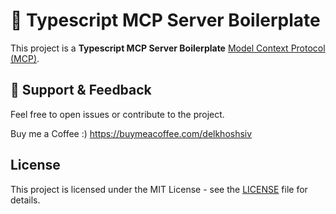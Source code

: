 # 🧠 Typescript MCP Server Boilerplate

This project is a **Typescript MCP Server Boilerplate** [Model Context Protocol (MCP)](https://modelcontextprotocol.org/).

## 💬 Support & Feedback

Feel free to open issues or contribute to the project.

Buy me a Coffee :) https://buymeacoffee.com/delkhoshsiv

## License

This project is licensed under the MIT License - see the [LICENSE](LICENSE) file for details.
